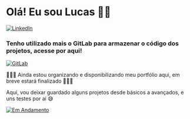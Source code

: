 # Olá! Eu sou Lucas 👋🏼
[![LinkedIn](https://img.shields.io/badge/LinkedIn-0A66C2?style=for-the-badge&logo=linkedin)](https://www.linkedin.com/in/luucasaol/)


### Tenho utilizado mais o GitLab para armazenar o código dos projetos, acesse por aqui!
[![GitLab](https://img.shields.io/badge/gitlab-%23181717.svg?style=for-the-badge&logo=gitlab&logoColor=white)](https://gitlab.com/users/lucasaol/groups)


🚧🚧🚧 Ainda estou organizando e disponibilizando meu portfólio aqui, em breve estará finalizado 🚧🚧🚧

Aqui, vou deixar guardado alguns projetos desde básicos a avançados, e uns testes por aí 😅


[![Em Andamento](https://github-readme-stats.vercel.app/api/top-langs/?username=lucasaol&layout=compact&langs_count=10&theme=dracula)](https://github.com/lucasaol)
